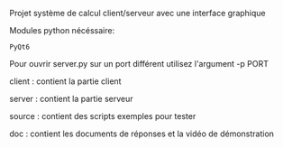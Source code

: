 Projet système de calcul client/serveur avec une interface graphique

Modules python nécéssaire:

    PyQt6

Pour ouvrir server.py sur un port différent utilisez l'argument -p PORT


client : contient la partie client

server : contient la partie serveur

source : contient des scripts exemples pour tester

doc : contient les documents de réponses et la vidéo de démonstration
